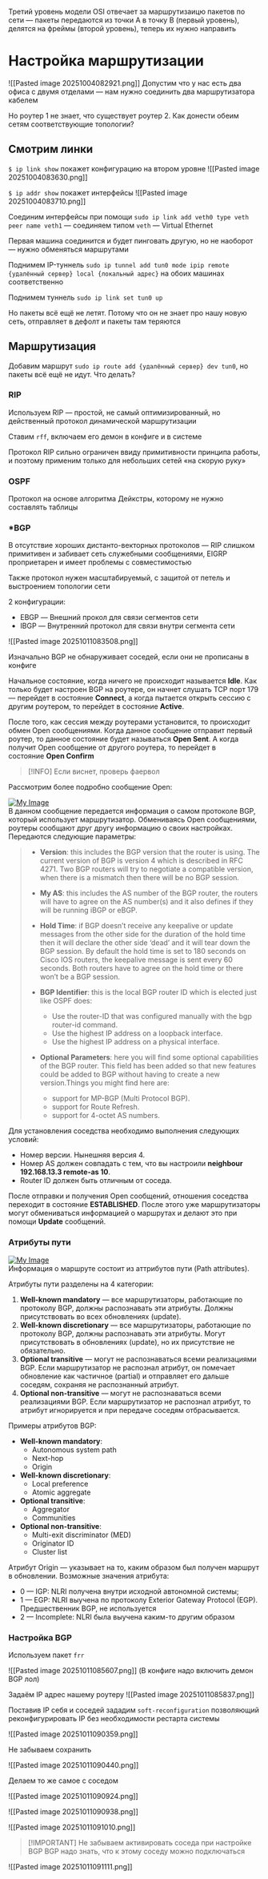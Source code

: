 Третий уровень модели OSI отвечает за маршрутизаицю пакетов по сети — пакеты передаются из точки A в точку B (первый уровень), делятся на фреймы (второй уровень), теперь их нужно направить
# Настройка маршрутизации

![[Pasted image 20251004082921.png]]
Допустим что у нас есть два офиса с двумя отделами — нам нужно соединить два маршрутизатора кабелем

Но роутер 1 не знает, что существует роутер 2. Как донести обеим сетям соответствующие топологии?
## Смотрим линки

`$ ip link show` покажет конфигурацию на втором уровне
![[Pasted image 20251004083630.png]]

`$ ip addr show` покажет интерфейсы
![[Pasted image 20251004083710.png]]

Соединим интерфейсы при помощи `sudo ip link add veth0 type veth peer name veth1` — соединяем типом `veth` — Virtual Ethernet

Первая машина соединится и будет пинговать другую, но не наоборот — нужно обменяться маршрутами

Поднимем IP-туннель `sudo ip tunnel add tun0 mode ipip remote {удалённый сервер} local {локальный адрес}` на обоих машинах соответственно

Поднимем туннель `sudo ip link set tun0 up`

Но пакеты всё ещё не летят. Потому что он не знает про нашу новую сеть, отправляет в дефолт и пакеты там теряются
## Маршрутизация

Добавим маршрут `sudo ip route add {удалённый сервер} dev tun0`, но пакеты всё ещё не идут. Что делать?
### RIP

Используем RIP — простой, не самый оптимизированный, но действенный протокол динамической маршрутизации

Ставим `rff`, включаем его демон в конфиге и в системе

Протокол RIP сильно ограничен ввиду примитивности принципа работы, и поэтому применим только для небольших сетей «на скорую руку»
### OSPF

Протокол на основе алгоритма Дейкстры, которому не нужно составлять таблицы
### \*BGP 

В отсутствие хороших дистанто-векторных протоколов — RIP слишком примитивен и забивает сеть служебными сообщениями, EIGRP проприетарен и имеет проблемы с совместимостью

Также протокол нужен масштабируемый, с защитой от петель и выстроением топологии сети

2 конфигурации:
- EBGP — Внешний прокол для связи сегментов сети
- IBGP — Внутренний протокол для связи внутри сегмента сети

![[Pasted image 20251011083508.png]]

Изначально BGP не обнаруживает соседей, если они не прописаны в конфиге

Начальное состояние, когда ничего не происходит называется **Idle**. Как только будет настроен BGP на роутере, он начнет слушать TCP порт 179 — перейдет в состояние **Connect**, а когда пытается открыть сессию с другим роутером, то перейдет в состояние **Active**.  
  
После того, как сессия между роутерами установится, то происходит обмен Open сообщениями. Когда данное сообщение отправит первый роутер, то данное состояние будет называться **Open Sent**. А когда получит Open сообщение от другого роутера, то перейдет в состояние **Open Confirm**

> [!INFO] Если виснет, проверь фаервол

Рассмотрим более подробно сообщение Open:  
  
[![My Image](https://habrastorage.org/r/w1560/getpro/habr/post_images/d9d/231/607/d9d2316070de22049a24da6d86cecb2b.jpg)](https://i.imgur.com/iwXv3hW.jpg)  
В данном сообщение передается информация о самом протоколе BGP, который использует маршрутизатор. Обмениваясь Open сообщениями, роутеры сообщают друг другу информацию о своих настройках. Передаются следующие параметры:  

> - **Version**: this includes the BGP version that the router is using. The current version of BGP is version 4 which is described in RFC 4271. Two BGP routers will try to negotiate a compatible version, when there is a mismatch then there will be no BGP session.
> - **My AS**: this includes the AS number of the BGP router, the routers will have to agree on the AS number(s) and it also defines if they will be running iBGP or eBGP.
> - **Hold Time**: if BGP doesn’t receive any keepalive or update messages from the other side for the duration of the hold time then it will declare the other side ‘dead’ and it will tear down the BGP session. By default the hold time is set to 180 seconds on Cisco IOS routers, the keepalive message is sent every 60 seconds. Both routers have to agree on the hold time or there won’t be a BGP session.
> - **BGP Identifier**: this is the local BGP router ID which is elected just like OSPF does:  
>     - Use the router-ID that was configured manually with the bgp router-id command.
>     - Use the highest IP address on a loopback interface.
>     - Use the highest IP address on a physical interface.
> - **Optional Parameters**: here you will find some optional capabilities of the BGP router. This field has been added so that new features could be added to BGP without having to create a new version.Things you might find here are:  
>       
>     - support for MP-BGP (Multi Protocol BGP).
>     - support for Route Refresh.
>     - support for 4-octet AS numbers.

Для установления соседства необходимо выполнения следующих условий:  

- Номер версии. Нынешняя версия 4.
- Номер AS должен совпадать с тем, что вы настроили **neighbour 192.168.13.3 remote-as 10**.
- Router ID должен быть отличным от соседа.  

После отправки и получения Open сообщений, отношения соседства переходит в состояние **ESTABLISHED**. После этого уже маршрутизаторы могут обмениваться информацией о маршрутах и делают это при помощи **Update** сообщений.
### Атрибуты пути
  
[![My Image](https://habrastorage.org/r/w1560/getpro/habr/post_images/5e7/80b/ca0/5e780bca084e8f42dab14d03f62723b6.jpg)](https://i.imgur.com/MCZqzIn.jpg)  
Информация о маршруте состоит из аттрибутов пути (Path attributes).  
  
Атрибуты пути разделены на 4 категории:  
  
1. **Well-known mandatory** — все маршрутизаторы, работающие по протоколу BGP, должны распознавать эти атрибуты. Должны присутствовать во всех обновлениях (update).
2. **Well-known discretionary** — все маршрутизаторы, работающие по протоколу BGP, должны распознавать эти атрибуты. Могут присутствовать в обновлениях (update), но их присутствие не обязательно.
3. **Optional transitive** — могут не распознаваться всеми реализациями BGP. Если маршрутизатор не распознал атрибут, он помечает обновление как частичное (partial) и отправляет его дальше соседям, сохраняя не распознанный атрибут.
4. **Optional non-transitive** — могут не распознаваться всеми реализациями BGP. Если маршрутизатор не распознал атрибут, то атрибут игнорируется и при передаче соседям отбрасывается.
  
Примеры атрибутов BGP: 
- **Well-known mandatory**:  
    - Autonomous system path
    - Next-hop
    - Origin
- **Well-known discretionary**:  
    - Local preference
    - Atomic aggregate
- **Optional transitive**:  
    - Aggregator
    - Communities
- **Optional non-transitive**:  
    - Multi-exit discriminator (MED)
    - Originator ID
    - Cluster list

Атрибут Origin — указывает на то, каким образом был получен маршрут в обновлении. Возможные значения атрибута:  
- 0 — IGP: NLRI получена внутри исходной автономной системы;
- 1 — EGP: NLRI выучена по протоколу Exterior Gateway Protocol (EGP). Предшественник BGP, не используется
- 2 — Incomplete: NLRI была выучена каким-то другим образом
### Настройка BGP

Используем пакет `frr`

![[Pasted image 20251011085607.png]]
(В конфиге надо включить демон BGP лол)

Задаём IP адрес нашему роутеру
![[Pasted image 20251011085837.png]]

Поставив IP себя и соседей зададим `soft-reconfiguration` позволяющий реконфигурировать IP без необходимости рестарта системы

![[Pasted image 20251011090359.png]]

Не забываем сохранить

![[Pasted image 20251011090440.png]]

Делаем то же самое с соседом

![[Pasted image 20251011090924.png]]

![[Pasted image 20251011090938.png]]

![[Pasted image 20251011091010.png]]

> [!IMPORTANT] Не забываем активировать соседа при настройке BGP
> BGP надо знать, что к этому соседу можно подключаться

![[Pasted image 20251011091111.png]]
